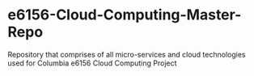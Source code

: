 # e6156-Cloud-Computing-Master-Repo
Repository that comprises of all micro-services and cloud technologies used for Columbia e6156 Cloud Computing Project
